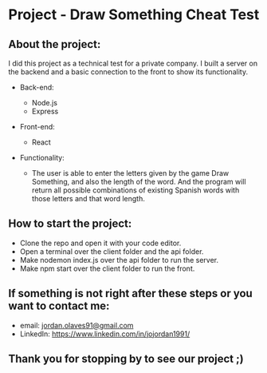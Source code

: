 # Project - Draw Something Cheat Test

## About the project:

  I did this project as a technical test for a private company. I built a server on the backend and a basic connection to the front to show its functionality.
    
  - Back-end:
      - Node.js
      - Express
        
  - Front-end:
      - React
        
  - Functionality:
      - The user is able to enter the letters given by the game Draw Something, and also the length of the word. And the program will return all possible combinations of existing Spanish words with those letters and that word length.

 ## How to start the project:
 
   - Clone the repo and open it with your code editor.
   - Open a terminal over the client folder and the api folder.
   - Make nodemon index.js over the api folder to run the server.
   - Make npm start over the client folder to run the front.

 ## If something is not right after these steps or you want to contact me:
 
   - email: jordan.olaves91@gmail.com
   - LinkedIn: https://www.linkedin.com/in/jojordan1991/

 ## Thank you for stopping by to see our project ;)
